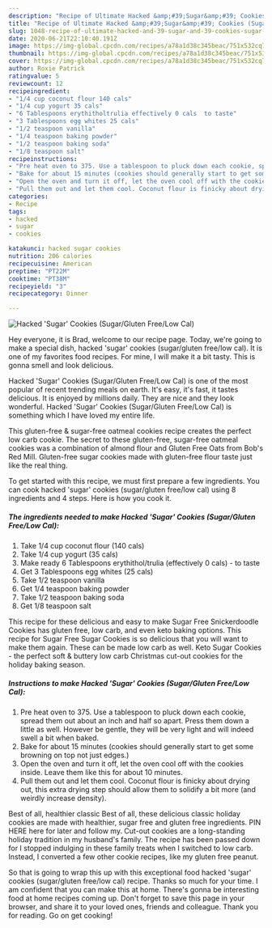 ```yaml
---
description: "Recipe of Ultimate Hacked &amp;#39;Sugar&amp;#39; Cookies (Sugar/Gluten Free/Low Cal)"
title: "Recipe of Ultimate Hacked &amp;#39;Sugar&amp;#39; Cookies (Sugar/Gluten Free/Low Cal)"
slug: 1048-recipe-of-ultimate-hacked-and-39-sugar-and-39-cookies-sugar-gluten-free-low-cal
date: 2020-06-21T22:10:40.191Z
image: https://img-global.cpcdn.com/recipes/a78a1d38c345beac/751x532cq70/hacked-sugar-cookies-sugargluten-freelow-cal-recipe-main-photo.jpg
thumbnail: https://img-global.cpcdn.com/recipes/a78a1d38c345beac/751x532cq70/hacked-sugar-cookies-sugargluten-freelow-cal-recipe-main-photo.jpg
cover: https://img-global.cpcdn.com/recipes/a78a1d38c345beac/751x532cq70/hacked-sugar-cookies-sugargluten-freelow-cal-recipe-main-photo.jpg
author: Roxie Patrick
ratingvalue: 5
reviewcount: 12
recipeingredient:
- "1/4 cup coconut flour 140 cals"
- "1/4 cup yogurt 35 cals"
- "6 Tablespoons erythitholtrulia effectively 0 cals  to taste"
- "3 Tablespoons egg whites 25 cals"
- "1/2 teaspoon vanilla"
- "1/4 teaspoon baking powder"
- "1/2 teaspoon baking soda"
- "1/8 teaspoon salt"
recipeinstructions:
- "Pre heat oven to 375. Use a tablespoon to pluck down each cookie, spread them out about an inch and half so apart. Press them down a little as well. However be gentle, they will be very light and will indeed swell a bit when baked."
- "Bake for about 15 minutes (cookies should generally start to get some browning on top not just edges.)"
- "Open the oven and turn it off, let the oven cool off with the cookies inside. Leave them like this for about 10 minutes."
- "Pull them out and let them cool. Coconut flour is finicky about drying out, this extra drying step should allow them to solidify a bit more (and weirdly increase density)."
categories:
- Recipe
tags:
- hacked
- sugar
- cookies

katakunci: hacked sugar cookies 
nutrition: 206 calories
recipecuisine: American
preptime: "PT22M"
cooktime: "PT38M"
recipeyield: "3"
recipecategory: Dinner

---
```



![Hacked &#39;Sugar&#39; Cookies (Sugar/Gluten Free/Low Cal)](https://img-global.cpcdn.com/recipes/a78a1d38c345beac/751x532cq70/hacked-sugar-cookies-sugargluten-freelow-cal-recipe-main-photo.jpg)

Hey everyone, it is Brad, welcome to our recipe page. Today, we're going to make a special dish, hacked &#39;sugar&#39; cookies (sugar/gluten free/low cal). It is one of my favorites food recipes. For mine, I will make it a bit tasty. This is gonna smell and look delicious.

Hacked &#39;Sugar&#39; Cookies (Sugar/Gluten Free/Low Cal) is one of the most popular of recent trending meals on earth. It's easy, it's fast, it tastes delicious. It is enjoyed by millions daily. They are nice and they look wonderful. Hacked &#39;Sugar&#39; Cookies (Sugar/Gluten Free/Low Cal) is something which I have loved my entire life.

This gluten-free &amp; sugar-free oatmeal cookies recipe creates the perfect low carb cookie. The secret to these gluten-free, sugar-free oatmeal cookies was a combination of almond flour and Gluten Free Oats from Bob&#39;s Red Mill. Gluten-free sugar cookies made with gluten-free flour taste just like the real thing.


To get started with this recipe, we must first prepare a few ingredients. You can cook hacked &#39;sugar&#39; cookies (sugar/gluten free/low cal) using 8 ingredients and 4 steps. Here is how you cook it.

<!--inarticleads1-->

##### The ingredients needed to make Hacked &#39;Sugar&#39; Cookies (Sugar/Gluten Free/Low Cal):

1. Take 1/4 cup coconut flour (140 cals)
1. Take 1/4 cup yogurt (35 cals)
1. Make ready 6 Tablespoons erythithol/trulia (effectively 0 cals) - to taste
1. Get 3 Tablespoons egg whites (25 cals)
1. Take 1/2 teaspoon vanilla
1. Get 1/4 teaspoon baking powder
1. Take 1/2 teaspoon baking soda
1. Get 1/8 teaspoon salt


This recipe for these delicious and easy to make Sugar Free Snickerdoodle Cookies has gluten free, low carb, and even keto baking options. This recipe for Sugar Free Sugar Cookies is so delicious that you will want to make them again. These can be made low carb as well. Keto Sugar Cookies - the perfect soft &amp; buttery low carb Christmas cut-out cookies for the holiday baking season. 

<!--inarticleads2-->

##### Instructions to make Hacked &#39;Sugar&#39; Cookies (Sugar/Gluten Free/Low Cal):

1. Pre heat oven to 375. Use a tablespoon to pluck down each cookie, spread them out about an inch and half so apart. Press them down a little as well. However be gentle, they will be very light and will indeed swell a bit when baked.
1. Bake for about 15 minutes (cookies should generally start to get some browning on top not just edges.)
1. Open the oven and turn it off, let the oven cool off with the cookies inside. Leave them like this for about 10 minutes.
1. Pull them out and let them cool. Coconut flour is finicky about drying out, this extra drying step should allow them to solidify a bit more (and weirdly increase density).


Best of all, healthier classic Best of all, these delicious classic holiday cookies are made with healthier, sugar free and gluten free ingredients. PIN HERE here for later and follow my. Cut-out cookies are a long-standing holiday tradition in my husband&#39;s family. The recipe has been passed down for I stopped indulging in these family treats when I switched to low carb. Instead, I converted a few other cookie recipes, like my gluten free peanut. 

So that is going to wrap this up with this exceptional food hacked &#39;sugar&#39; cookies (sugar/gluten free/low cal) recipe. Thanks so much for your time. I am confident that you can make this at home. There's gonna be interesting food at home recipes coming up. Don't forget to save this page in your browser, and share it to your loved ones, friends and colleague. Thank you for reading. Go on get cooking!
